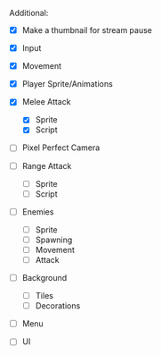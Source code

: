 Additional:
- [x] Make a thumbnail for stream pause
 

- [x] Input
- [x] Movement
- [x] Player Sprite/Animations
- [x] Melee Attack
	- [x] Sprite
	- [x] Script
- [ ] Pixel Perfect Camera
- [ ] Range Attack
	- [ ] Sprite
	- [ ] Script
- [ ] Enemies
	- [ ] Sprite
	- [ ] Spawning
	- [ ] Movement
	- [ ] Attack
- [ ] Background
	- [ ] Tiles
	- [ ] Decorations
* [ ] Menu
* [ ] UI

